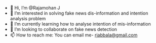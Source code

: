 - 👋 Hi, I’m @Rajamohan J
- 👀 I’m interested in solving fake news dis-information and intention analysis problem
- 🌱 I’m currently learning how to analyse intention of mis-information 
- 💞️ I’m looking to collaborate on fake news detection 
- 📫 How to reach me: You can email me- rjabbala@gmail.com 

<!---
rjabbala50/rjabbala50 is a ✨ special ✨ repository because its `README.md` (this file) appears on your GitHub profile.
You can click the Preview link to take a look at your changes.
--->
